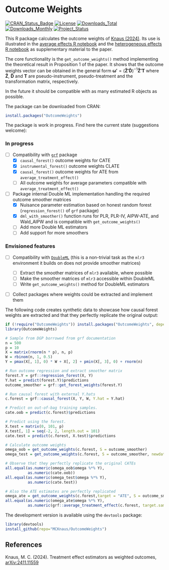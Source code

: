 # Outcome Weights

<!-- badges: start -->
[![CRAN_Status_Badge](https://www.r-pkg.org/badges/version/OutcomeWeights)](https://CRAN.R-project.org/package=OutcomeWeights)
[![License](https://img.shields.io/badge/license-GPL--3-blue.svg)](https://www.gnu.org/licenses/gpl-3.0.en.html)
[![Downloads_Total](https://cranlogs.r-pkg.org/badges/grand-total/OutcomeWeights)](https://CRAN.R-project.org/package=OutcomeWeights)
[![Downloads_Monthly](https://cranlogs.r-pkg.org/badges/OutcomeWeights)](https://CRAN.R-project.org/package=OutcomeWeights)
[![Project_Status](https://www.repostatus.org/badges/latest/active.svg)](https://www.repostatus.org/#active)
<!-- badges: end -->

This R package calculates the outcome weights of [Knaus (2024)](https://arxiv.org/abs/2411.11559). Its use is illustrated in the 
[average effects R notebook](https://mcknaus.github.io/assets/code/Notebook_Application_average_401k.nb.html) and the
[heterogeneous effects R notebook](https://mcknaus.github.io/assets/code/Notebook_Application_heterogeneous_401k.nb.html) 
as supplementary material to the paper.

The core functionality is the `get_outcome_weights()` method implementing the theoretical result in Proposition 1 of the paper. It shows that the outcome weights vector can be obtained in the general form
$\boldsymbol{\omega'} = (\boldsymbol{\tilde{Z}'\tilde{D}})^{-1} \boldsymbol{\tilde{Z}'T}$
where $\boldsymbol{\tilde{Z}}$, $\boldsymbol{\tilde{D}}$ and $\boldsymbol{T}$ are pseudo-instrument, pseudo-treatment and the transformation matrix, respectively. 

In the future it should be compatible with as many estimated R objects as possible.

The package can be downloaded from CRAN:
```R
install.packages("OutcomeWeights")
```

The package is work in progress. Find here the current state (suggestions welcome):

### In progress
- [ ] Compatibility with [`grf`](https://grf-labs.github.io/grf/) package
  - [x] `causal_forest()` outcome weights for CATE
  - [x] `instrumental_forest()` outcome weights CLATE
  - [x] `causal_forest()` outcome weights for ATE from `average_treatment_effect()`
  - [ ] All outcome weights for average parameters compatible with `average_treatment_effect()`
- [ ] Package internal Double ML implementation handling the required outcome smoother matrices
  - [x] Nuisance parameter estimation based on honest random forest (`regression_forest()` of `grf` package)
  - [x] `dml_with_smoother()` function runs for PLR, PLR-IV, AIPW-ATE, and Wald_AIPW and is compatible with `get_outcome_weights()`
  - [ ] Add more Double ML estimators
  - [ ] Add support for more smoothers

### Envisioned features
- [ ] Compatibility with [`DoubleML`](https://docs.doubleml.org/stable/index.html) (this is a non-trivial task as the `mlr3` environment it builds on does not provide smoother matrices)
  - [ ] Extract the smoother matrices of `mlr3` available, where possible
  - [ ] Make the smoother matrices of `mlr3` accessible within DoubleML
  - [ ] Write `get_outcome_weights()` method for DoubleML estimators
- [ ] Collect packages where weights could be extracted and implement them


The following code creates synthetic data to showcase how causal forest weights are extracted and that they perfectly replicate the original output:

``` r
if (!require("OutcomeWeights")) install.packages("OutcomeWeights", dependencies = TRUE)
library(OutcomeWeights)

# Sample from DGP borrowed from grf documentation
n = 500
p = 10
X = matrix(rnorm(n * p), n, p)
W = rbinom(n, 1, 0.5)
Y = pmax(X[, 1], 0) * W + X[, 2] + pmin(X[, 3], 0) + rnorm(n)

# Run outcome regression and extract smoother matrix
forest.Y = grf::regression_forest(X, Y)
Y.hat = predict(forest.Y)$predictions
outcome_smoother = grf::get_forest_weights(forest.Y)

# Run causal forest with external Y.hats
c.forest = grf::causal_forest(X, Y, W, Y.hat = Y.hat)

# Predict on out-of-bag training samples.
cate.oob = predict(c.forest)$predictions

# Predict using the forest.
X.test = matrix(0, 101, p)
X.test[, 1] = seq(-2, 2, length.out = 101)
cate.test = predict(c.forest, X.test)$predictions

# Calculate outcome weights
omega_oob = get_outcome_weights(c.forest, S = outcome_smoother)
omega_test = get_outcome_weights(c.forest, S = outcome_smoother, newdata = X.test)

# Observe that they perfectly replicate the original CATEs
all.equal(as.numeric(omega_oob$omega %*% Y), 
          as.numeric(cate.oob))
all.equal(as.numeric(omega_test$omega %*% Y), 
          as.numeric(cate.test))

# Also the ATE estimates are perfectly replicated
omega_ate = get_outcome_weights(c.forest,target = "ATE", S = outcome_smoother, S.tau = omega_oob$omega)
all.equal(as.numeric(omega_ate$omega %*% Y),
          as.numeric(grf::average_treatment_effect(c.forest, target.sample = "all")[1]))
```


The development version is available using the `devtools` package:
```R
library(devtools)
install_github(repo="MCKnaus/OutcomeWeights")
```

## References

Knaus, M. C. (2024). Treatment effect estimators as weighted outcomes, [arXiv:2411.11559](https://arxiv.org/abs/2411.11559)
